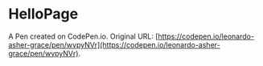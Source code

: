 # HelloPage

A Pen created on CodePen.io. Original URL: [https://codepen.io/leonardo-asher-grace/pen/wvpyNVr](https://codepen.io/leonardo-asher-grace/pen/wvpyNVr).

